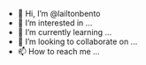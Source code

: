 - 👋 Hi, I’m @lailtonbento
- 👀 I’m interested in ...
- 🌱 I’m currently learning ...
- 💞️ I’m looking to collaborate on ...
- 📫 How to reach me ...

<!---
lailtonbento/lailtonbento is a ✨ special ✨ repository because its `README.md` (this file) appears on your GitHub profile.
You can click the Preview link to take a look at your changes.
--->
